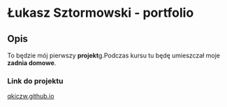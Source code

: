 # Łukasz Sztormowski - portfolio

## Opis
To będzie mój pierwszy **projekt**g.Podczas kursu
tu będę umieszczał moje **zadnia domowe**.


### Link do projektu
[qkiczw.github.io](https://qkiczw.github.io)